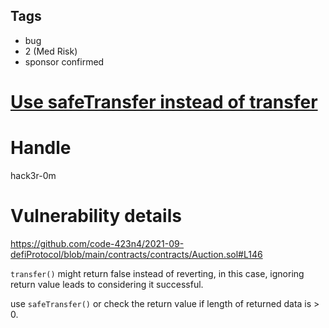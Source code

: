 ## Tags

- bug
- 2 (Med Risk)
- sponsor confirmed

# [Use safeTransfer instead of transfer](https://github.com/code-423n4/2021-09-defiprotocol-findings/issues/196) 

# Handle

hack3r-0m


# Vulnerability details

https://github.com/code-423n4/2021-09-defiProtocol/blob/main/contracts/contracts/Auction.sol#L146


`transfer()` might return false instead of reverting, in this case, ignoring return value leads to considering it successful.

use `safeTransfer()` or check the return value if length of returned data is > 0.

